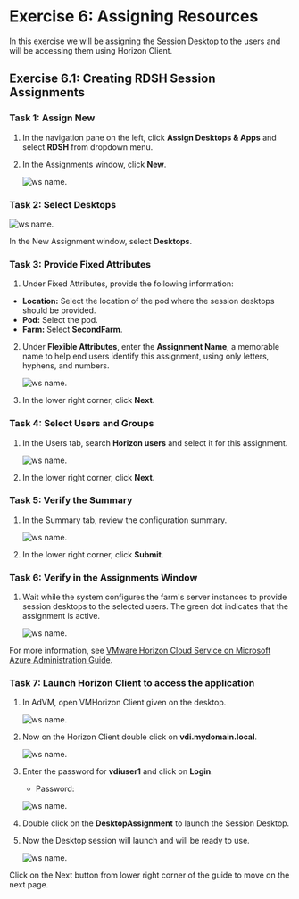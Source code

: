 # **Exercise 6: Assigning Resources**

In this exercise we will be assigning the Session Desktop to the users and will be accessing them using Horizon Client.

## **Exercise 6.1: Creating RDSH Session Assignments**

### **Task 1: Assign New**

1. In the navigation pane on the left, click **Assign Desktops & Apps** and select **RDSH** from dropdown menu.
2. In the Assignments window, click **New**.

   ![ws name.](media/updt97.png)


### **Task 2: Select Desktops**

   ![ws name.](media/updt23.png)

In the New Assignment window, select **Desktops**.

### **Task 3: Provide Fixed Attributes**

1. Under Fixed Attributes, provide the following information:
  - **Location:** Select the location of the pod where the session desktops should be provided.
  - **Pod:** Select the pod.
  - **Farm:** Select **SecondFarm**.

2. Under **Flexible Attributes**, enter the **Assignment Name**, a memorable name to help end users identify this assignment, using only letters, hyphens, and numbers.

   ![ws name.](media/updt24.png)

3. In the lower right corner, click **Next**.

### **Task 4: Select Users and Groups**
   
1. In the Users tab, search **Horizon users** and select it for this assignment.

   ![ws name.](media/us28.png)

2. In the lower right corner, click **Next**.

### **Task 5: Verify the Summary**
   
1. In the Summary tab, review the configuration summary.

   ![ws name.](media/updt25.png)

2. In the lower right corner, click **Submit**.

### **Task 6: Verify in the Assignments Window**
   
1. Wait while the system configures the farm's server instances to provide session desktops to the selected users. The green dot indicates that the assignment is active.

   ![ws name.](media/updt26.png)


For more information, see [VMware Horizon Cloud Service on Microsoft Azure Administration Guide](https://docs.vmware.com/en/VMware-Horizon-Cloud-Service/index.html).

### **Task 7: Launch Horizon Client to access the application**

1. In AdVM, open VMHorizon Client given on the desktop.

   ![ws name.](media/updt28.png)

2. Now on the Horizon Client double click on **vdi.mydomain.local**.

   ![ws name.](media/updt29.png)

3. Enter the password for **vdiuser1** and click on **Login**.

   - Password: <inject key="all Account Password" props="{\&quot;enableCopy\&quot;:true,\&quot;style\&quot;:{\&quot;fontWeight\&quot;:\&quot;bold\&quot;}}" />


   ![ws name.](media/updt30.png)
   
4. Double click on the **DesktopAssignment** to launch the Session Desktop.

5. Now the Desktop session will launch and will be ready to use.

   ![ws name.](media/updt31.png)

Click on the Next button from lower right corner of the guide to move on the next page.
